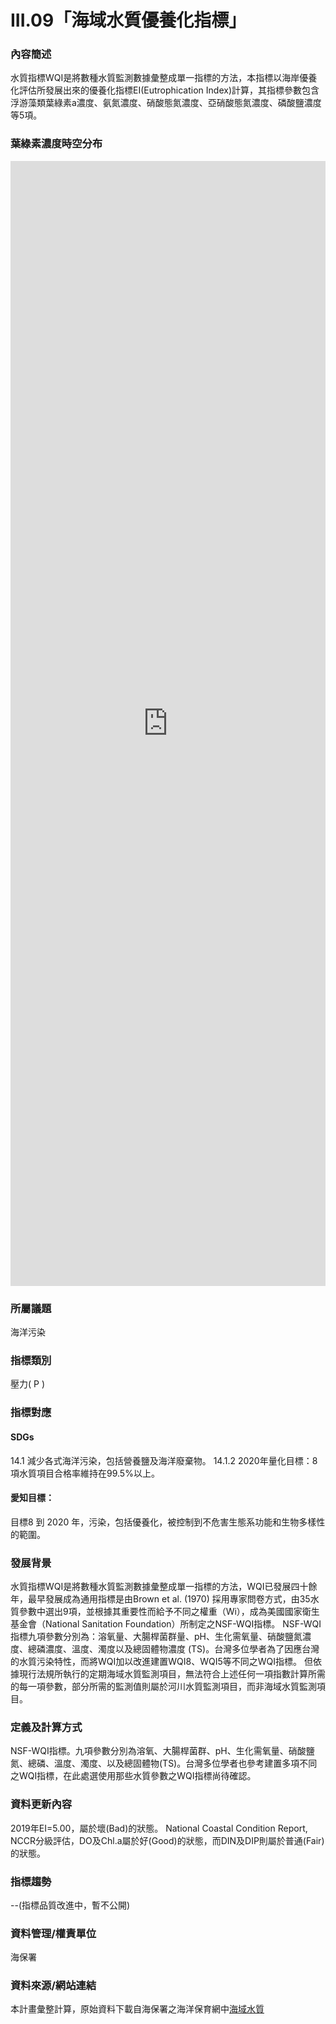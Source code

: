 # III.09「海域水質優養化指標」

### 內容簡述
水質指標WQI是將數種水質監測數據彙整成單一指標的方法，本指標以海岸優養化評估所發展出來的優養化指標EI(Eutrophication Index)計算，其指標參數包含浮游藻類葉綠素a濃度、氨氮濃度、硝酸態氮濃度、亞硝酸態氮濃度、磷酸鹽濃度等5項。
### 葉綠素濃度時空分布
<iframe src="https://TaiBON.github.io/biodiv_indicators/III.09%20海域水質優養化指標_dashboard.html" width="100%" height="1800" frameborder="0"></iframe>

### 所屬議題
海洋污染
### 指標類別
壓力( P )
### 指標對應
#### SDGs
14.1
減少各式海洋污染，包括營養鹽及海洋廢棄物。
14.1.2
2020年量化目標：8項水質項目合格率維持在99.5%以上。
#### 愛知目標：
目標8
到 2020 年，污染，包括優養化，被控制到不危害生態系功能和生物多樣性的範圍。
### 發展背景
水質指標WQI是將數種水質監測數據彙整成單一指標的方法，WQI已發展四十餘年，最早發展成為通用指標是由Brown et al. (1970) 採用專家問卷方式，由35水質參數中選出9項，並根據其重要性而給予不同之權重（Wi），成為美國國家衛生基金會（National Sanitation Foundation）所制定之NSF-WQI指標。
NSF-WQI指標九項參數分別為：溶氧量、大腸桿菌群量、pH、生化需氧量、硝酸鹽氮濃度、總磷濃度、溫度、濁度以及總固體物濃度 (TS)。台灣多位學者為了因應台灣的水質污染特性，而將WQI加以改進建置WQI8、WQI5等不同之WQI指標。
但依據現行法規所執行的定期海域水質監測項目，無法符合上述任何一項指數計算所需的每一項參數，部分所需的監測值則屬於河川水質監測項目，而非海域水質監測項目。
### 定義及計算方式
NSF-WQI指標。九項參數分別為溶氧、大腸桿菌群、pH、生化需氧量、硝酸鹽氮、總磷、溫度、濁度、以及總固體物(TS)。台灣多位學者也參考建置多項不同之WQI指標，在此處選使用那些水質參數之WQI指標尚待確認。
### 資料更新內容
2019年EI=5.00，屬於壞(Bad)的狀態。
National Coastal Condition Report, NCCR分級評估，DO及Chl.a屬於好(Good)的狀態，而DIN及DIP則屬於普通(Fair)的狀態。
### 指標趨勢
--(指標品質改進中，暫不公開)
### 資料管理/權責單位
海保署
### 資料來源/網站連結
本計畫彙整計算，原始資料下載自海保署之海洋保育網中[海域水質](https://iocean.oca.gov.tw/OCA_OceanConservation/PUBLIC/Marine_WaterQuality.aspx)
